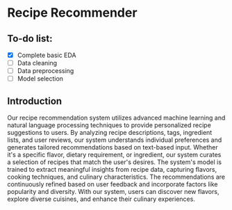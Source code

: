 # Recipe Recommender
## To-do list:
  - [X] Complete basic EDA
  - [ ] Data cleaning
  - [ ] Data preprocessing
  - [ ] Model selection
## Introduction
Our recipe recommendation system utilizes advanced machine learning and natural language processing techniques to provide personalized recipe suggestions to users. By analyzing recipe descriptions, tags, ingredient lists, and user reviews, our system understands individual preferences and generates tailored recommendations based on text-based input. Whether it's a specific flavor, dietary requirement, or ingredient, our system curates a selection of recipes that match the user's desires. The system's model is trained to extract meaningful insights from recipe data, capturing flavors, cooking techniques, and culinary characteristics. The recommendations are continuously refined based on user feedback and incorporate factors like popularity and diversity. With our system, users can discover new flavors, explore diverse cuisines, and enhance their culinary experiences.